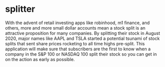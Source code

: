 # splitter
With the advent of retail investing apps like robinhood, m1 finance, and others, more and more small dollar accounts mean a stock split is an attractive proposition for many companies. By splitting their stock in August 2020, major names like AAPL and TSLA started a potential tsunami of stock splits that sent share prices rocketing to all time highs pre-split. This application will make sure that subscribers are the first to know when a company in the S&amp;P 100 or NASDAQ 100 split their stock so you can get in on the action as early as possible.
